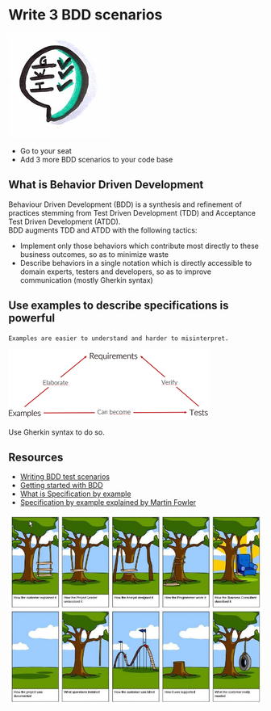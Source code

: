 # Write 3 BDD scenarios
![Write 3 BDD scenarios](images/write-3-BDD-scenarios.png) 

* Go to your seat
* Add 3 more BDD scenarios to your code base

## What is Behavior Driven Development
Behaviour Driven Development (BDD) is a synthesis and refinement of practices stemming from Test Driven Development (TDD) and Acceptance Test Driven Development (ATDD).  
BDD augments TDD and ATDD with the following tactics:  
* Implement only those behaviors which contribute most directly to these business outcomes, so as to minimize waste
* Describe behaviors in a single notation which is directly accessible to domain experts, testers and developers, so as to improve communication (mostly Gherkin syntax)

## Use examples to describe specifications is powerful
`Examples are easier to understand and harder to misinterpret.`

![Scenarios](images/write-3-BDD-scenarios1.png) 

Use Gherkin syntax to do so.

## Resources
* [Writing BDD test scenarios](https://www.departmentofproduct.com/blog/writing-bdd-test-scenarios/)
* [Getting started with BDD](https://blog.hiptest.net/2016/04/28/getting-started-with-bdd-part-1/)
* [What is Specification by example](https://blog.red-badger.com/blog/2012/07/31/what-is-specification-by-example)
* [Specification by example explained by Martin Fowler](https://martinfowler.com/bliki/SpecificationByExample.html)

![Wrong spec](images/write-3-BDD-scenarios2.jpg) 
